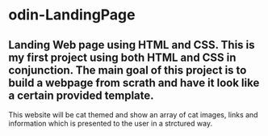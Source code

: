 # odin-LandingPage
Landing Web page using HTML and CSS.
This is my first project using both HTML and CSS in conjunction.
The main goal of this project is to build a webpage from scrath and have it look like a certain provided template.
------------------------------------------------------------------------------------------------------------------
This website will be cat themed and show an array of cat images, links and information which is presented to the user in a strctured way.
